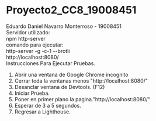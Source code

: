 # Proyecto2_CC8_19008451
Eduardo Daniel Navarro Monterroso - 19008451<br>
Servidor utilizado:<br>
npm http-server<br>
comando para ejecutar:<br>
http-server -g -c-1 --brotli<br>
http://localhost:8080/ <br>
Instrucciones Para Ejecutar Pruebas.  <br>
  1. Abrir una ventana de Google Chrome incognito   <br>
  2. Cerrar toda la ventanas menos "http://localhost:8080/" <br>
  3. Desanclar ventana de Devtools. (F12)  <br>
  4. Iniciar Prueba.                  <br>
  5. Poner en primer plano la pagina."http://localhost:8080/" <br>
  6. Esperar de 3 a 5 segundos.       <br>
  7. Regresar a Lighthouse.           <br>
